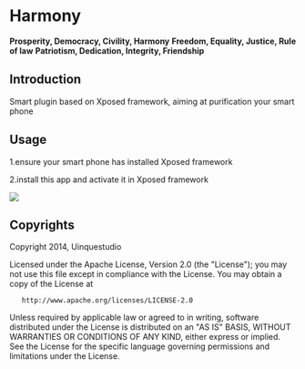 # Harmony

**Prosperity, Democracy, Civility, Harmony**
**Freedom, Equality, Justice, Rule of law**
**Patriotism, Dedication, Integrity, Friendship**

## Introduction

 Smart plugin based on Xposed framework, aiming at purification your smart phone


## Usage

1.ensure your smart phone has installed Xposed framework

2.install this app and activate it in Xposed framework

![](https://github.com/UniqueStudio/harmony/imgs/five_lines.png)

## Copyrights

Copyright 2014, Uinquestudio

   Licensed under the Apache License, Version 2.0 (the "License");
   you may not use this file except in compliance with the License.
   You may obtain a copy of the License at

       http://www.apache.org/licenses/LICENSE-2.0

   Unless required by applicable law or agreed to in writing, software
   distributed under the License is distributed on an "AS IS" BASIS,
   WITHOUT WARRANTIES OR CONDITIONS OF ANY KIND, either express or implied.
   See the License for the specific language governing permissions and
   limitations under the License.
